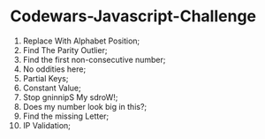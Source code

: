 # Codewars-Javascript-Challenge

1. Replace With Alphabet Position;
2. Find The Parity Outlier;
3. Find the first non-consecutive number;
4. No oddities here;
5. Partial Keys;
6. Constant Value;
7. Stop gninnipS My sdroW!;
8. Does my number look big in this?;
9. Find the missing Letter;
10. IP Validation;
